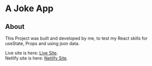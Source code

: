 # A Joke App

## About

This Project was built and developed by me, to test my React skills for useState, Props and using json data.

Live site is here: [Live Site](https://ej-joke-app.netlify.app).
<br>
Netlify site is here: [Netlify Site](https://app.netlify.com/sites/ej-joke-app/overview).
